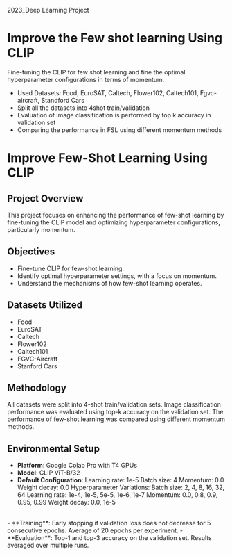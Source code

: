 2023_Deep Learning Project

# Improve the Few shot learning Using CLIP
Fine-tuning the CLIP for few shot learning and fine the optimal hyperparameter configurations in terms of momentum.
- Used Datasets: Food, EuroSAT, Caltech, Flower102, Caltech101, Fgvc-aircraft, Standford Cars
- Split all the datasets into 4shot train/validation
- Evaluation of image classification is performed by top k accuracy in validation set
- Comparing the performance in FSL using different momentum methods 

# Improve Few-Shot Learning Using CLIP
## Project Overview
This project focuses on enhancing the performance of few-shot learning by fine-tuning the CLIP model and optimizing hyperparameter configurations, particularly momentum.

## Objectives
- Fine-tune CLIP for few-shot learning.
- Identify optimal hyperparameter settings, with a focus on momentum.
- Understand the mechanisms of how few-shot learning operates.
  
## Datasets Utilized
- Food
- EuroSAT
- Caltech
- Flower102
- Caltech101
- FGVC-Aircraft
- Stanford Cars

## Methodology
All datasets were split into 4-shot train/validation sets.
Image classification performance was evaluated using top-k accuracy on the validation set.
The performance of few-shot learning was compared using different momentum methods.

## Environmental Setup
- **Platform**: Google Colab Pro with T4 GPUs
- **Model**: CLIP ViT-B/32
- **Default Configuration**:
Learning rate: 1e-5
Batch size: 4
Momentum: 0.0
Weight decay: 0.0
Hyperparameter Variations:
Batch size: 2, 4, 8, 16, 32, 64
Learning rate: 1e-4, 1e-5, 5e-5, 1e-6, 1e-7
Momentum: 0.0, 0.8, 0.9, 0.95, 0.99
Weight decay: 0.0, 1e-5
</br>
- **Training**:
Early stopping if validation loss does not decrease for 5 consecutive epochs.
Average of 20 epochs per experiment.
- **Evaluation**:
Top-1 and top-3 accuracy on the validation set.
Results averaged over multiple runs.
